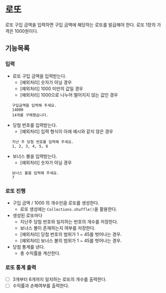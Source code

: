 #  로또

로또 구입 금액을 입력하면 구입 금액에 해당하는 로또를 발급해야 한다. 로또 1장의 가격은 1000원이다.

## 기능목록

### 입력

-  로또 구입 금액을 입력받는다.
    -  [예외처리] 숫자가 아닐 경우
    -  [예외처리] 1000 미만의 값일 경우
    -  [예외처리] 1000으로 나누어 떨어지지 않는 값인 경우

```text
   구입금액을 입력해 주세요.
   14000
   14개를 구매했습니다.
```

-  당첨 번호를 입력받는다.
    -  [예외처리] 입력 형식이 아래 예시와 같지 않은 경우

```text
   지난 주 당첨 번호를 입력해 주세요.
   1, 2, 3, 4, 5, 6
```

-  보너스 볼을 입력받는다.
    -  [예외처리] 숫자가 아닐 경우

```text
   보너스 볼을 입력해 주세요.
   7
```

### 로또 진행

-  구입 금액 / 1000 의 개수만큼 로또를 생성한다.
    -   로또 생성에는 `Collections.shuffle()`을 활용한다.
-   생성된 로또마다
    -   지난주 당첨 번호와 일치하는 번호의 개수를 저장한다.
    -   보너스 볼이 존재하는지 여부를 저장한다.
    -   [예외처리] 당첨 번호의 범위가 1 ~ 45를 벗어나는 경우.
    -   [예외처리] 보너스 볼의 범위가 1 ~ 45를 벗어나는 경우.
-   당첨 통계를 낸다.
    -   총 수익률을 계산한다.

### 로또 통계 출력

- [ ] 3개부터 6개까지 일치하는 로또의 개수를 출력한다.
- [ ] 수익률과 손해여부를 출력한다.